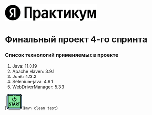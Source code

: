 <img alt="Логотип практикума" width="300" src="src/main/resources/width_360x2_q70.jpeg">

# Финальный проект 4-го спринта

### Список технологий применяемых в проекте

1. Java: 11.0.19
2. Apache Maven: 3.9.1
3. Junit: 4.13.2
4. Selenium-java: 4.9.1
5. WebDriverManager: 5.3.3

[<img alt="Запуск теста" width="50" src="src/main/resources/Free-icon-start-button-5453658.png">](`mvn clean test`)



